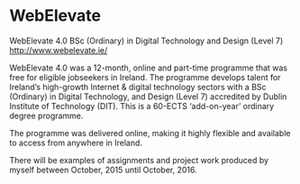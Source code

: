 # WebElevate
WebElevate 4.0 BSc (Ordinary) in Digital Technology and Design (Level 7) http://www.webelevate.ie/

WebElevate 4.0 was a 12-month,  online and part-time programme that was free for eligible jobseekers in Ireland.  The programme develops talent for Ireland’s high-growth Internet & digital technology sectors with a BSc (Ordinary) in Digital Technology, and Design  (Level 7) accredited by Dublin Institute of Technology (DIT). This is a 60-ECTS ‘add-on-year’ ordinary degree programme.

The programme was delivered online, making it highly flexible and available to access from anywhere in Ireland.

There will be examples of assignments and project work produced by myself between October, 2015 until October, 2016.
